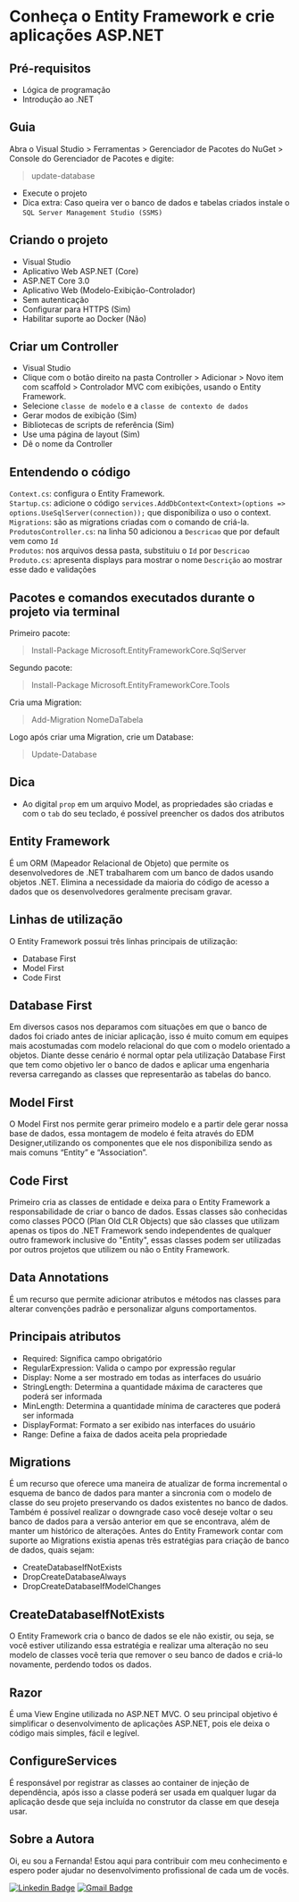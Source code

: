 # Conheça o Entity Framework e crie aplicações ASP.NET
## Pré-requisitos
- Lógica de programação
- Introdução ao .NET

## Guia
Abra o Visual Studio > Ferramentas > Gerenciador de Pacotes do NuGet > Console do Gerenciador de Pacotes e digite:
>update-database

- Execute o projeto
- Dica extra: Caso queira ver o banco de dados e tabelas criados instale o `SQL Server Management Studio (SSMS)`

## Criando o projeto
- Visual Studio
- Aplicativo Web ASP.NET (Core) 
- ASP.NET Core 3.0
- Aplicativo Web (Modelo-Exibição-Controlador)
- Sem autenticação
- Configurar para HTTPS (Sim)
- Habilitar suporte ao Docker (Não)

## Criar um Controller
- Visual Studio
- Clique com o botão direito na pasta Controller > Adicionar > Novo item com scaffold > Controlador MVC com exibições, usando o Entity Framework.
- Selecione `classe de modelo` e a `classe de contexto de dados`
- Gerar modos de exibição (Sim)
- Bibliotecas de scripts de referência (Sim)
- Use uma página de layout (Sim)
- Dê o nome da Controller

## Entendendo o código
`Context.cs`: configura o Entity Framework. <br> 
`Startup.cs`: adicione o código `services.AddDbContext<Context>(options => options.UseSqlServer(connection));` que disponibiliza o uso o context. <br>
`Migrations`: são as migrations criadas com o comando de criá-la. <br>
`ProdutosController.cs`: na linha 50 adicionou a `Descricao` que por default vem como `Id` <br>
`Produtos`: nos arquivos dessa pasta, substituiu o `Id` por `Descricao` <br>
`Produto.cs`: apresenta displays para mostrar o nome `Descrição` ao mostrar esse dado e validações <br>

## Pacotes e comandos executados durante o projeto via terminal
Primeiro pacote:
>Install-Package Microsoft.EntityFrameworkCore.SqlServer 

Segundo pacote:
>Install-Package Microsoft.EntityFrameworkCore.Tools

Cria uma Migration:
>Add-Migration NomeDaTabela

Logo após criar uma Migration, crie um Database:
>Update-Database

## Dica 
- Ao digital `prop` em um arquivo Model, as propriedades são criadas e com o `tab` do seu teclado, é possível preencher os dados dos atributos

## Entity Framework
É um ORM (Mapeador Relacional de Objeto) que permite os desenvolvedores de .NET trabalharem com um banco de dados usando objetos .NET. Elimina a necessidade da maioria do código de acesso a dados que os desenvolvedores geralmente precisam gravar.

## Linhas de utilização
O Entity Framework possui três linhas principais de utilização:
- Database First
- Model First
- Code First

## Database First
Em diversos casos nos deparamos com situações em que o banco de dados foi criado antes de iniciar aplicação, isso é muito comum em equipes mais acostumadas com modelo relacional do que com o modelo orientado a objetos. Diante desse cenário é normal optar pela utilização Database First  que tem como objetivo ler o banco de dados e aplicar uma engenharia reversa carregando as classes que representarão as tabelas do banco.

## Model First
O Model First nos permite gerar primeiro modelo e a partir dele gerar nossa base de dados, essa montagem de modelo é feita através do EDM Designer,utilizando os componentes que ele nos disponibiliza sendo as mais comuns “Entity” e “Association”.

## Code First
Primeiro cria as classes de entidade e deixa para o Entity Framework a responsabilidade de criar o banco de dados. Essas classes são conhecidas como classes POCO (Plan Old CLR Objects) que são classes que utilizam apenas os tipos do .NET Framework sendo independentes de qualquer outro framework inclusive do "Entity", essas classes podem ser utilizadas por outros projetos que utilizem ou não o Entity Framework.

## Data Annotations
É um recurso que permite adicionar atributos e métodos nas classes para alterar convenções padrão e personalizar alguns comportamentos.

## Principais atributos
- Required: Significa campo obrigatório
- RegularExpression: Valida o campo por expressão regular
- Display: Nome a ser mostrado em todas as interfaces do usuário
- StringLength: Determina a quantidade máxima de caracteres que poderá ser informada
- MinLength: Determina a quantidade mínima de caracteres que poderá ser informada
- DisplayFormat: Formato a ser exibido nas interfaces do usuário
- Range: Define a faixa de dados aceita pela propriedade

## Migrations
É um recurso que oferece uma maneira de atualizar de forma incremental o esquema de banco de dados para manter a sincronia com o modelo de classe do seu projeto preservando os dados existentes no banco de dados. Também é possível realizar o downgrade caso você deseje voltar o seu banco de dados para a versão anterior em que se encontrava, além de manter um histórico de alterações. Antes do Entity Framework contar com suporte ao Migrations existia apenas três estratégias para criação de banco de dados, quais sejam:
- CreateDatabaseIfNotExists
- DropCreateDatabaseAlways
- DropCreateDatabaseIfModelChanges

## CreateDatabaseIfNotExists
O Entity Framework cria o banco de dados se ele não existir, ou seja, se você estiver utilizando essa estratégia e realizar uma alteração no seu modelo de classes você teria que remover o seu banco de dados e criá-lo novamente, perdendo todos os dados.

## Razor
É uma View Engine utilizada no ASP.NET MVC. O seu principal objetivo é simplificar o desenvolvimento de aplicações ASP.NET, pois ele deixa o código mais simples, fácil e legível.

## ConfigureServices
É responsável por registrar as classes ao container de injeção de dependência, após isso a classe poderá ser usada em qualquer lugar da aplicação desde que seja incluída no construtor da classe em que deseja usar.

## Sobre a Autora
Oi, eu sou a Fernanda! Estou aqui para contribuir com meu conhecimento e espero poder ajudar no desenvolvimento profissional de cada um de vocês.

[![Linkedin Badge](https://img.shields.io/badge/-Fernanda_Maki_Hirose-blue?style=flat-square&logo=Linkedin&logoColor=white&link=https://www.linkedin.com/in/fernanda-maki-hirose-801117208/)](https://www.linkedin.com/in/fernanda-maki-hirose-801117208/)  [![Gmail Badge](https://img.shields.io/badge/-femahi2020@gmail.com-c14438?style=flat-square&logo=Gmail&logoColor=white&link=mailto:femahi2020@gmail.com)](mailto:femahi2020@gmail.com)
